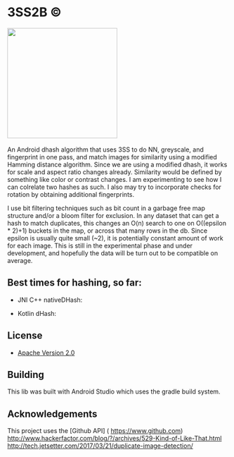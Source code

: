 # 3SS2B ©

<img src="https://i.imgur.com/TDBAdNR.png" height="250"/>&nbsp;&nbsp;&nbsp;&nbsp;&nbsp;&nbsp;&nbsp;&nbsp;&nbsp;

An Android dhash algorithm that uses 3SS to do NN, greyscale, and fingerprint in one pass, and match images for similarity using a modified Hamming distance algorithm. Since we are using a modified dhash, it works for scale and aspect ratio changes already.  Similarity would be defined by something like color or contrast changes.  I am experimenting to see how I can colrelate two hashes as such.  I also may try to incorporate checks for rotation by obtaining additional fingerprints.

I use bit filtering techniques such as bit count in a garbage free map structure and/or a bloom filter for exclusion. In any   dataset that can get a hash to match duplicates, this changes an O(n) search to one on O((epsilon * 2)+1) buckets in the map, or across that many rows in the db.  Since epsilon is usually quite small (~2), it is potentially constant amount of work for each image. This is still in the experimental phase and under development, and hopefully the data will be turn out to be compatible on average.






## Best times for hashing, so far:

* JNI C++ nativeDHash: 

* Kotlin dHash: 



## License

* [Apache Version 2.0](http://www.apache.org/licenses/LICENSE-2.0.html)

## Building

This lib was built with Android Studio which uses the gradle build system.  

## Acknowledgements

This project uses the [Github API] ( https://www.github.com)
http://www.hackerfactor.com/blog/?/archives/529-Kind-of-Like-That.html
http://tech.jetsetter.com/2017/03/21/duplicate-image-detection/





